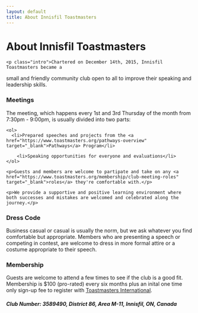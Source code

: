 ```yaml
---
layout: default
title: About Innisfil Toastmasters
---
```


<div class="post">
	<h1 class="pageTitle">About Innisfil Toastmasters</h1>

	<p class="intro">Chartered on December 14th, 2015, Innisfil Toastmasters became a
small and friendly community club open to all to improve their
speaking and leadership skills.</p>

<h3>Meetings</h3>
	<p>The meeting, which happens every 1st and 3rd Thursday of the month from 7:30pm - 9:00pm, is usually divided into two parts:</p>

	<ol>
	  <li>Prepared speeches and projects from the <a href="https://www.toastmasters.org/pathways-overview" target="_blank">Pathways</a> Program</li>	
		
		<li>Speaking opportunities for everyone and evaluations</li>
	</ol>

	<p>Guests and members are welcome to partipate and take on any <a href="https://www.toastmasters.org/membership/club-meeting-roles" target="_blank">roles</a> they're comfortable with.</p> 
	
	<p>We provide a supportive and positive learning environment where both successes and mistakes are welcomed and celebrated along the journey.</p>

<h3>Dress Code</h3>
<p>Business casual or casual is usually the norm, but we ask whatever you find comfortable but appropriate. Members who are presenting a speech or competing in contest, are welcome to dress in more formal attire or a costume appropriate to their speech.</p> 


<h3>Membership</h3>
<p>Guests are welcome to attend a few times to see if the club is a good fit. Membership is $100 (pro-rated) every six months plus an inital one time only sign-up fee to register with <a href="http://toastmasters.org" target="_blank">Toastmasters International</a>.</p>


<p>
	<h5>Club Number: 3589490, District 86, Area M-11, Innisfil, ON, Canada</h5>
</p>	
</div>
